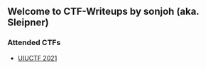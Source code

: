 ## Welcome to CTF-Writeups by sonjoh (aka. Sleipner)

### Attended CTFs
 - [UIUCTF 2021](https://sonjoh.github.io/CTF-Writeups/uiuctf-2021)
